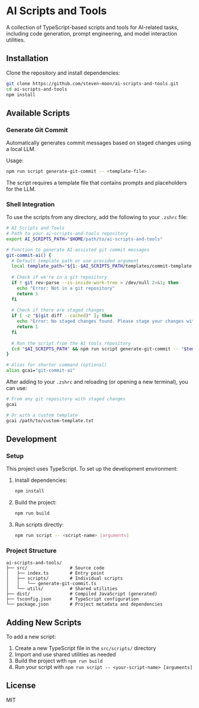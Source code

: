 # AI Scripts and Tools

A collection of TypeScript-based scripts and tools for AI-related tasks, including code generation, prompt engineering, and model interaction utilities.

## Installation

Clone the repository and install dependencies:

```bash
git clone https://github.com/steven-moon/ai-scripts-and-tools.git
cd ai-scripts-and-tools
npm install
```

## Available Scripts

### Generate Git Commit

Automatically generates commit messages based on staged changes using a local LLM.

Usage:
```bash
npm run script generate-git-commit -- <template-file>
```

The script requires a template file that contains prompts and placeholders for the LLM.

### Shell Integration

To use the scripts from any directory, add the following to your `.zshrc` file:

```bash
# AI Scripts and Tools
# Path to your ai-scripts-and-tools repository
export AI_SCRIPTS_PATH="$HOME/path/to/ai-scripts-and-tools"

# Function to generate AI-assisted git commit messages
git-commit-ai() {
  # Default template path or use provided argument
  local template_path="${1:-$AI_SCRIPTS_PATH/templates/commit-template.txt}"
  
  # Check if we're in a git repository
  if ! git rev-parse --is-inside-work-tree > /dev/null 2>&1; then
    echo "Error: Not in a git repository"
    return 1
  fi
  
  # Check if there are staged changes
  if [ -z "$(git diff --cached)" ]; then
    echo "Error: No staged changes found. Please stage your changes with 'git add' first."
    return 1
  fi
  
  # Run the script from the AI tools repository
  (cd "$AI_SCRIPTS_PATH" && npm run script generate-git-commit -- "$template_path")
}

# Alias for shorter command (optional)
alias gcai="git-commit-ai"
```

After adding to your `.zshrc` and reloading (or opening a new terminal), you can use:

```bash
# From any git repository with staged changes
gcai

# Or with a custom template
gcai /path/to/custom-template.txt
```

## Development

### Setup

This project uses TypeScript. To set up the development environment:

1. Install dependencies:
   ```bash
   npm install
   ```

2. Build the project:
   ```bash
   npm run build
   ```

3. Run scripts directly:
   ```bash
   npm run script -- <script-name> [arguments]
   ```

### Project Structure

```
ai-scripts-and-tools/
├── src/                # Source code
│   ├── index.ts        # Entry point
│   ├── scripts/        # Individual scripts
│   │   └── generate-git-commit.ts
│   └── utils/          # Shared utilities
├── dist/               # Compiled JavaScript (generated)
├── tsconfig.json       # TypeScript configuration
└── package.json        # Project metadata and dependencies
```

## Adding New Scripts

To add a new script:

1. Create a new TypeScript file in the `src/scripts/` directory
2. Import and use shared utilities as needed
3. Build the project with `npm run build`
4. Run your script with `npm run script -- <your-script-name> [arguments]`

## License

MIT

